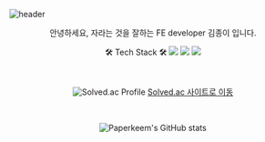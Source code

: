 ![header](https://capsule-render.vercel.app/api?type=Waving&color=gradient&customColorList=19&height=300&section=header&text=Code%20in%20paper%20📄&fontSize=90)
<div align="center">
안녕하세요, 자라는 것을 잘하는 FE developer 김종이 입니다.

🛠 Tech Stack 🛠
<img src="https://img.shields.io/badge/JavaScript-F7DF1E?style=for-the-badge&logo=React&logoColor=white">
<img src="https://img.shields.io/badge/TypeScript-3178C6?style=for-the-badge&logo=React&logoColor=white">
<img src="https://img.shields.io/badge/React-61DAFB?style=for-the-badge&logo=React&logoColor=white">

<br>

![Solved.ac Profile](http://mazassumnida.wtf/api/generate_badge?boj=ahharlawhddl)
[Solved.ac 사이트로 이동](https://solved.ac/ahharlawhddl)

<br>

![Paperkeem's GitHub stats](https://github-readme-stats.vercel.app/api?username=Paperkeem&show_icons=true&theme=dracula)
</div>
